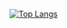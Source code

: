 [![Top Langs](https://github-readme-stats.vercel.app/api/top-langs/?username=Valkriaine&card_width=400)](https://github.com/anuraghazra/github-readme-stats)



